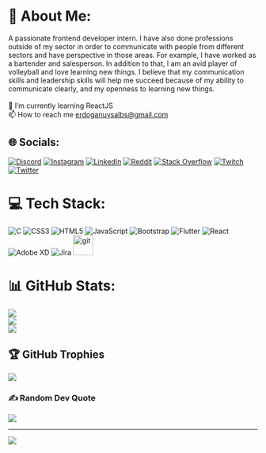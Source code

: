 # 💫 About Me:
A passionate frontend developer intern. I have also done professions outside of my sector in order to communicate with people from different sectors and have perspective in those areas.
For example, I have worked as a bartender and salesperson. In addition to that, I am an avid player of volleyball and love learning new things. 
I believe that my communication skills and leadership skills will help me succeed because of my ability to communicate clearly, and my openness to learning new things.<br><br>🌱 I’m currently learning ReactJS<br>📫 How to reach me erdoganuysalbs@gmail.com


## 🌐 Socials:
[![Discord](https://img.shields.io/badge/Discord-%237289DA.svg?logo=discord&logoColor=white)](htttps://discord.gg/Dogan#7143) [![Instagram](https://img.shields.io/badge/Instagram-%23E4405F.svg?logo=Instagram&logoColor=white)](https://instagram.com/doganuysl) [![LinkedIn](https://img.shields.io/badge/LinkedIn-%230077B5.svg?logo=linkedin&logoColor=white)](https://linkedin.com/in/erdoganuysal) [![Reddit](https://img.shields.io/badge/Reddit-%23FF4500.svg?logo=Reddit&logoColor=white)](https://reddit.com/user/doganuysl) [![Stack Overflow](https://img.shields.io/badge/-Stackoverflow-FE7A16?logo=stack-overflow&logoColor=white)](https://stackoverflow.com/users/20168479) [![Twitch](https://img.shields.io/badge/Twitch-%239146FF.svg?logo=Twitch&logoColor=white)](https://twitch.tv/doganuysl) [![Twitter](https://img.shields.io/badge/Twitter-%231DA1F2.svg?logo=Twitter&logoColor=white)](https://twitter.com/doganuysl) 

# 💻 Tech Stack:
![C](https://img.shields.io/badge/c-%2300599C.svg?style=for-the-badge&logo=c&logoColor=white) ![CSS3](https://img.shields.io/badge/css3-%231572B6.svg?style=for-the-badge&logo=css3&logoColor=white) ![HTML5](https://img.shields.io/badge/html5-%23E34F26.svg?style=for-the-badge&logo=html5&logoColor=white) ![JavaScript](https://img.shields.io/badge/javascript-%23323330.svg?style=for-the-badge&logo=javascript&logoColor=%23F7DF1E) ![Bootstrap](https://img.shields.io/badge/bootstrap-%23563D7C.svg?style=for-the-badge&logo=bootstrap&logoColor=white) ![Flutter](https://img.shields.io/badge/Flutter-%2302569B.svg?style=for-the-badge&logo=Flutter&logoColor=white) ![React](https://img.shields.io/badge/react-%2320232a.svg?style=for-the-badge&logo=react&logoColor=%2361DAFB) ![Adobe XD](https://img.shields.io/badge/Adobe%20XD-470137?style=for-the-badge&logo=Adobe%20XD&logoColor=#FF61F6) ![Jira](https://img.shields.io/badge/jira-%230A0FFF.svg?style=for-the-badge&logo=jira&logoColor=white)
<a href="https://git-scm.com/" target="_blank" rel="noreferrer"> <img src="https://www.vectorlogo.zone/logos/git-scm/git-scm-icon.svg" alt="git" width="40" height="40"/> </a>
# 📊 GitHub Stats:
![](https://github-readme-stats.vercel.app/api?username=doganuysl&theme=dark&hide_border=false&include_all_commits=false&count_private=false)<br/>
![](https://github-readme-streak-stats.herokuapp.com/?user=doganuysl&theme=dark&hide_border=false)<br/>
![](https://github-readme-stats.vercel.app/api/top-langs/?username=doganuysl&theme=dark&hide_border=false&include_all_commits=false&count_private=false&layout=compact)

## 🏆 GitHub Trophies
![](https://github-profile-trophy.vercel.app/?username=doganuysl&theme=radical&no-frame=true&no-bg=false&margin-w=4)

### ✍️ Random Dev Quote
![](https://quotes-github-readme.vercel.app/api?type=horizontal&theme=dark)

---
[![](https://visitcount.itsvg.in/api?id=doganuysl&icon=0&color=6)](https://visitcount.itsvg.in)

<!-- Proudly created with GPRM ( https://gprm.itsvg.in ) -->
